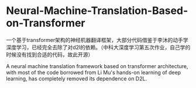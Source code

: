 # Neural-Machine-Translation-Based-on-Transformer
一个基于transformer架构的神经机器翻译框架，大部分代码借鉴于李沐的动手学深度学习，已经完全去除了对d2l的依赖。（中科大深度学习第五次作业，自己学的时候没有找到合适的代码，故此开源）

A neural machine translation framework based on transformer architecture, with most of the code borrowed from Li Mu's hands-on learning of deep learning, has completely removed its dependence on D2L.
